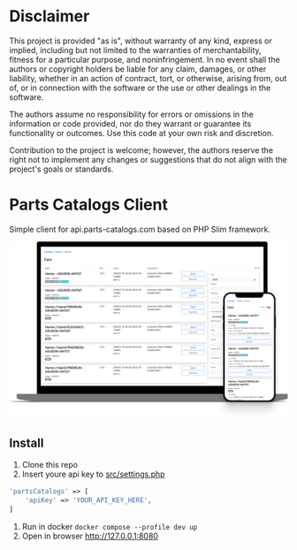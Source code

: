 # Disclaimer

This project is provided "as is", without warranty of any kind, express or implied, 
including but not limited to the warranties of merchantability, fitness for a particular purpose, 
and noninfringement. In no event shall the authors or copyright holders be liable for any claim, 
damages, or other liability, whether in an action of contract, tort, or otherwise, arising from, 
out of, or in connection with the software or the use or other dealings in the software.

The authors assume no responsibility for errors or omissions in the information or code provided, 
nor do they warrant or guarantee its functionality or outcomes. Use this code at your own risk and discretion.

Contribution to the project is welcome; however, the authors reserve the right not to implement any changes or 
suggestions that do not align with the project's goals or standards.

# Parts Catalogs Client

Simple client for api.parts-catalogs.com based on PHP Slim framework.

![Preview](preview.png)

## Install

1. Clone this repo
1. Insert youre api key to [src/settings.php](src/settings.php)
```php
'partsCatalogs' => [
    'apiKey' => 'YOUR_API_KEY_HERE',
]
```
1. Run in docker
   ```docker compose --profile dev up```
1. Open in browser http://127.0.0.1:8080

